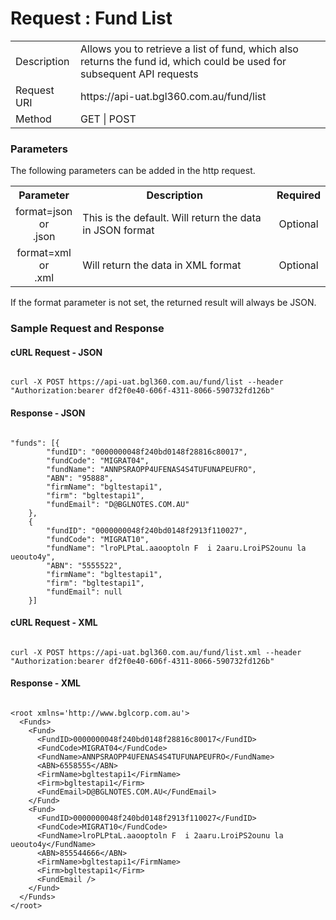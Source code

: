 # Request : Fund List

<table>
    <tr>
        <td>Description</td>
        <td>Allows you to retrieve a list of fund, which also returns the fund id, which could be used for subsequent API requests</td>
    </tr>
    <tr>
        <td>Request URI</td>
        <td>https://api-uat.bgl360.com.au/fund/list</td>
    </tr>
    <tr>
        <td>Method</td>
        <td>GET | POST</td>
    </tr>
</table>

### Parameters

The following parameters can be added in the http request.

<table>
    <tr>
        <th>Parameter</th>
        <th>Description</th>
        <th>Required</th>
    </tr>
    <tr>
        <td align="center">format=json <br> or <br> .json</td>
        <td>This is the default. Will return the data in JSON format</td>
        <td  align="center">Optional</td>
    </tr>
    <tr>
        <td align="center">format=xml  <br> or <br> .xml</td>
        <td>Will return the data in XML format</td>
        <td  align="center">Optional</td>
    </tr>
<table>

If the format parameter is not set, the returned result will always be JSON.

### Sample Request and Response

#### cURL Request - JSON

```

curl -X POST https://api-uat.bgl360.com.au/fund/list --header "Authorization:bearer df2f0e40-606f-4311-8066-590732fd126b"

```

#### Response - JSON

```

"funds": [{
		"fundID": "0000000048f240bd0148f28816c80017",
		"fundCode": "MIGRAT04",
		"fundName": "ANNPSRAOPP4UFENAS4S4TUFUNAPEUFRO",
		"ABN": "95888",
		"firmName": "bgltestapi1",
		"firm": "bgltestapi1",
		"fundEmail": "D@BGLNOTES.COM.AU"
	},
	{
		"fundID": "0000000048f240bd0148f2913f110027",
		"fundCode": "MIGRAT10",
		"fundName": "lroPLPtaL.aaooptoln F  i 2aaru.LroiPS2ounu la ueouto4y",
		"ABN": "5555522",
		"firmName": "bgltestapi1",
		"firm": "bgltestapi1",
		"fundEmail": null
	}]

```

#### cURL Request - XML

```

curl -X POST https://api-uat.bgl360.com.au/fund/list.xml --header "Authorization:bearer df2f0e40-606f-4311-8066-590732fd126b"

```

#### Response - XML

```

<root xmlns='http://www.bglcorp.com.au'>
  <Funds>
    <Fund>
      <FundID>0000000048f240bd0148f28816c80017</FundID>
      <FundCode>MIGRAT04</FundCode>
      <FundName>ANNPSRAOPP4UFENAS4S4TUFUNAPEUFRO</FundName>
      <ABN>6558555</ABN>
      <FirmName>bgltestapi1</FirmName>
      <Firm>bgltestapi1</Firm>
      <FundEmail>D@BGLNOTES.COM.AU</FundEmail>
    </Fund>
    <Fund>
      <FundID>0000000048f240bd0148f2913f110027</FundID>
      <FundCode>MIGRAT10</FundCode>
      <FundName>lroPLPtaL.aaooptoln F  i 2aaru.LroiPS2ounu la ueouto4y</FundName>
      <ABN>855544666</ABN>
      <FirmName>bgltestapi1</FirmName>
      <Firm>bgltestapi1</Firm>
      <FundEmail />
    </Fund>
  </Funds>
</root>

```
